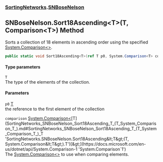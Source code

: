 ### [SortingNetworks](SortingNetworks.md 'SortingNetworks').[SNBoseNelson](SortingNetworks_SNBoseNelson.md 'SortingNetworks.SNBoseNelson')
## SNBoseNelson.Sort18Ascending&lt;T&gt;(T, Comparison&lt;T&gt;) Method
Sorts a collection of 18 elements in ascending order using the specified [System.Comparison&lt;&gt;](https://docs.microsoft.com/en-us/dotnet/api/System.Comparison-1 'System.Comparison`1').  
```csharp
public static void Sort18Ascending<T>(ref T p0, System.Comparison<T> comparison);
```
#### Type parameters
<a name='SortingNetworks_SNBoseNelson_Sort18Ascending_T_(T_System_Comparison_T_)_T'></a>
`T`  
The type of the elements of the collection.
  
#### Parameters
<a name='SortingNetworks_SNBoseNelson_Sort18Ascending_T_(T_System_Comparison_T_)_p0'></a>
`p0` [T](SortingNetworks_SNBoseNelson_Sort18Ascending_T_(T_System_Comparison_T_).md#SortingNetworks_SNBoseNelson_Sort18Ascending_T_(T_System_Comparison_T_)_T 'SortingNetworks.SNBoseNelson.Sort18Ascending&lt;T&gt;(T, System.Comparison&lt;T&gt;).T')  
the reference to the first element of the collection
  
<a name='SortingNetworks_SNBoseNelson_Sort18Ascending_T_(T_System_Comparison_T_)_comparison'></a>
`comparison` [System.Comparison&lt;](https://docs.microsoft.com/en-us/dotnet/api/System.Comparison-1 'System.Comparison`1')[T](SortingNetworks_SNBoseNelson_Sort18Ascending_T_(T_System_Comparison_T_).md#SortingNetworks_SNBoseNelson_Sort18Ascending_T_(T_System_Comparison_T_)_T 'SortingNetworks.SNBoseNelson.Sort18Ascending&lt;T&gt;(T, System.Comparison&lt;T&gt;).T')[&gt;](https://docs.microsoft.com/en-us/dotnet/api/System.Comparison-1 'System.Comparison`1')  
The [System.Comparison&lt;&gt;](https://docs.microsoft.com/en-us/dotnet/api/System.Comparison-1 'System.Comparison`1') to use when comparing elements.
  
